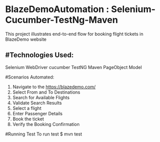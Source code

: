 # BlazeDemoAutomation : Selenium-Cucumber-TestNg-Maven

This project illustrates end-to-end flow for booking flight tickets in BlazeDemo website

#Technologies Used:
------------------ 
Selenium WebDriver
cucumber
TestNG
Maven
PageObject Model



#Scenarios Automated:
1. Navigate to the https://blazedemo.com/
2. Select From and To Destinations
3. Search for Available Flights
4. Validate Search Results
5. Select a flight
6. Enter Passenger Details
7. Book the ticket
8. Verify the Booking Confirmation


#Running Test
To run  test
    $ mvn test
